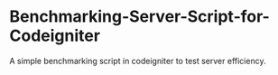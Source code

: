 Benchmarking-Server-Script-for-Codeigniter
==========================================

A simple benchmarking script in codeigniter to test server efficiency.